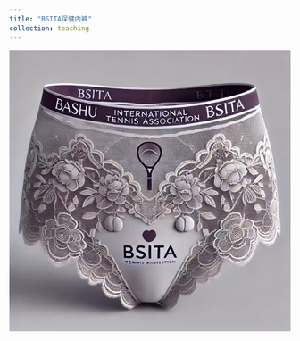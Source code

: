 ```yaml
---
title: "BSITA保健内裤"
collection: teaching
---
```


<div align=center>
<img src="https://github.com/BSITA-CQ/BSITA-CQ.github.io/blob/master/images/underwear.jpg" width=600>
</div>
